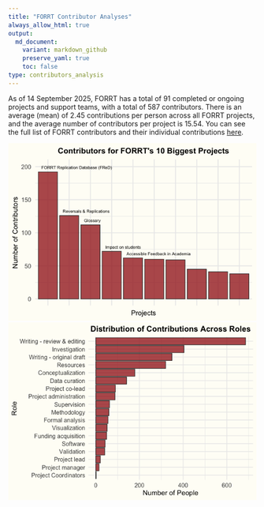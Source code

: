 ```yaml
---
title: "FORRT Contributor Analyses"
always_allow_html: true
output:
  md_document:
    variant: markdown_github
    preserve_yaml: true
    toc: false
type: contributors_analysis
---
```


As of 14 September 2025, FORRT has a total of 91 completed or ongoing
projects and support teams, with a total of 587 contributors. There is
an average (mean) of 2.45 contributions per person across all FORRT
projects, and the average number of contributors per project is 15.54.
You can see the full list of FORRT contributors and their individual
contributions [here](https://forrt.org/contributors/).

<img src="projects-plot-1.png" alt="Bar chart of contributors per project"  />

<img src="roles-plot-1.png" alt="Bar chart of contributions by Tenzing role"  />
